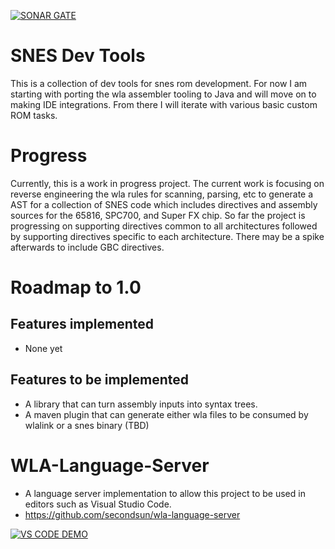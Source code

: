 [![SONAR GATE](https://sonarcloud.io/api/project_badges/measure?project=snes-dev-tools%3Anet.saga.snes.dev&metric=alert_status)](https://sonarcloud.io/dashboard?id=snes-dev-tools%3Anet.saga.snes.dev)


# SNES Dev Tools

This is a collection of dev tools for snes rom development.  For now I am starting with porting the wla assembler tooling to Java and will move on to making IDE integrations.  From there I will iterate with various basic custom ROM tasks.

# Progress

Currently, this is a work in progress project.  The current work is focusing on reverse engineering the wla rules for scanning, parsing, etc to generate a AST for a collection of SNES code which includes directives and assembly sources for the 65816, SPC700, and Super FX chip.  So far the project is progressing on supporting directives common to all architectures followed by supporting directives specific to each architecture.  There may be a spike afterwards to include GBC directives.

# Roadmap to 1.0

## Features implemented
  * None yet

 ## Features to be implemented
  * A library that can turn assembly inputs into syntax trees.
  * A maven plugin that can generate either wla files to be consumed by wlalink or a snes binary (TBD)

# WLA-Language-Server
  * A language server implementation to allow this project to be used in editors such as Visual Studio Code.
  * https://github.com/secondsun/wla-language-server
  
  [![VS CODE DEMO](https://img.youtube.com/vi/LOv05pIG0Fc/0.jpg)](https://www.youtube.com/watch?v=LOv05pIG0Fc)
